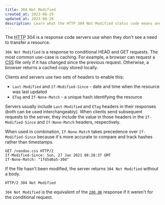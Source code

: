 ```yaml
---
title: 304 Not Modified
created_at: 2023-08-29
updated_at: 2023-08-29
description: Learn what the HTTP 304 Not Modified status code means and how it is used in caching.
---
```


The <abbr title="Hypertext Transfer Protocol">HTTP</abbr> 304 is a response code servers use when they don't see a need to transfer a resource.

`304 Not Modified` is a response to conditional HEAD and GET requests. The most common use-case is caching. For example, a browser can request a <abbr title="Cascading Style Sheets">CSS</abbr> file only if it has changed since the previous request. Otherwise, a browser returns a cached copy stored locally.

Clients and servers use two sets of headers to enable this:

* `Last-Modified` and `If-Modified-Since` - date and time when the resource was last updated
* `ETag` and `If-None-Match` - a unique hash identifying the resource

Servers usually include `Last-Modified` and `ETag` headers in their responses (both can be used interchangeably). When clients send subsequent requests to the server, they include the value in those headers in the `If-Modified-Since` and `If-None-Match` headers, respectively.

When used in combination, `If-None-Match` takes precedence over `If-Modified-Since` because it's more accurate to compare and track hashes rather than timestamps.

    GET /voodoo.css HTTP/2
    If-Modified-Since: Sun, 27 Jan 2021 08:28:37 GMT
    If-None-Match: "1fd5d0a5-30d"

If the file hasn't been modified, the server returns `304 Not Modified` without a body.

    HTTP/2 304 Not Modified

`304 Not Modified` is the equivalent of the [`200 OK`](200-ok.html) response if it weren't for the conditional request.
